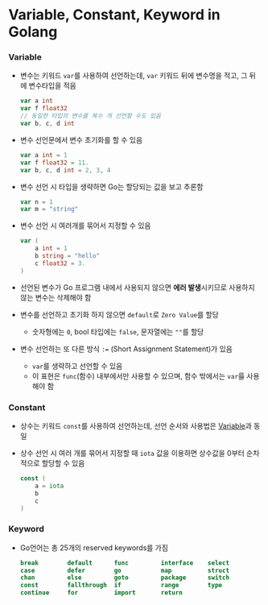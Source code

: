 # Variable, Constant, Keyword in Golang

### Variable

- 변수는 키워드 `var`를 사용하여 선언하는데, `var` 키워드 뒤에 변수명을 적고, 그 뒤에 변수타입을 적음

  ```go
  var a int
  var f float32
  // 동일한 타입의 변수를 복수 개 선언할 수도 있음
  var b, c, d int
  ```

- 변수 선언문에서 변수 초기화를 할 수 있음

  ```go
  var a int = 1
  var f float32 = 11.
  var b, c, d int = 2, 3, 4
  ```

- 변수 선언 시 타입을 생략하면 Go는 할당되는 값을 보고 추론함

  ```go
  var n = 1
  var m = "string"
  ```

- 변수 선언 시 여러개를 묶어서 지정할 수 있음

  ```go
  var (
      a int = 1
      b string = "hello"
      c float32 = 3.
  )
  ```

- 선언된 변수가 Go 프로그램 내에서 사용되지 않으면 **에러 발생**시키므로 사용하지 않는 변수는 삭제해야 함

- 변수를 선언하고 초기화 하지 않으면 `default`로 `Zero Value`를 할당

  - 숫자형에는 `0`, bool 타입에는 `false`, 문자열에는 `""`를 할당

- 변수 선언하는 또 다른 방식 `:=` (Short Assignment Statement)가 있음 

  - `var`를 생략하고 선언할 수 있음
  - 이 표현은 `func`(함수) 내부에서만 사용할 수 있으며, 함수 밖에서는 `var`ᄅᆖᆯ 사용해야 함

### Constant

- 상수는 키워드 `const`를 사용하여 선언하는데, 선언 순서와 사용법은 [Variable](#Variable)과 동일

- 상수 선언 시 여러 개를 묶어서 지정할 때 `iota` 값을 이용하면 상수값을 0부터 순차적으로 할당할 수 있음

  ```go
  const (
      a = iota
      b
      c
  )
  ```

### Keyword

- Go언어는 총 25개의 reserved keywords를 가짐

  ```go
  break        default      func         interface    select
  case         defer        go           map          struct
  chan         else         goto         package      switch
  const        fallthrough  if           range        type
  continue     for          import       return
  ```

